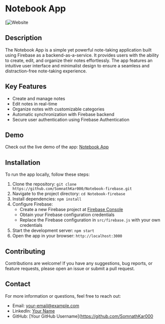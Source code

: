 # Notebook App

[![Website](https://github-production-user-asset-6210df.s3.amazonaws.com/108184610/245452955-ddff3de0-e930-420f-b316-bacdbe74dca7.png)

## Description

The Notebook App is a simple yet powerful note-taking application built using Firebase as a backend-as-a-service. It provides users with the ability to create, edit, and organize their notes effortlessly. The app features an intuitive user interface and minimalist design to ensure a seamless and distraction-free note-taking experience.

## Key Features

- Create and manage notes
- Edit notes in real-time
- Organize notes with customizable categories
- Automatic synchronization with Firebase backend
- Secure user authentication using Firebase Authentication

## Demo

Check out the live demo of the app: [Notebook App](https://notebook-firebase-somnath000.vercel.app/)

## Installation

To run the app locally, follow these steps:

1. Clone the repository: `git clone https://github.com/SomnathKar000/Notebook-firebase.git`
2. Navigate to the project directory: `cd Notebook-firebase`
3. Install dependencies: `npm install`
4. Configure Firebase:
   - Create a new Firebase project at [Firebase Console](https://console.firebase.google.com/)
   - Obtain your Firebase configuration credentials
   - Replace the Firebase configuration in `src/firebase.js` with your own credentials
5. Start the development server: `npm start`
6. Open the app in your browser: `http://localhost:3000`

## Contributing

Contributions are welcome! If you have any suggestions, bug reports, or feature requests, please open an issue or submit a pull request.

## Contact

For more information or questions, feel free to reach out:

- Email: your-email@example.com
- LinkedIn: [Your Name](https://www.linkedin.com/in/somnath-kar-aa73aa1a3)
- GitHub: [Your GitHub Username](https://github.com/SomnathKar000

